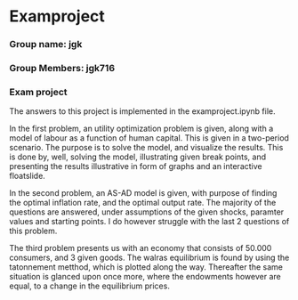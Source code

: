 # Examproject

### Group name: jgk

### Group Members: jgk716

### Exam project

The answers to this project is implemented in the examproject.ipynb file.

In the first problem, an utility optimization problem is given, along with a model of labour as a function of human capital.
This is given in a two-period scenario. The purpose is to solve the model, and visualize the results.
This is done by, well, solving the model, illustrating given break points, and presenting the results illustrative in form of graphs and an interactive floatslide. 

In the second problem, an AS-AD model is given, with purpose of finding the optimal inflation rate, and the optimal output rate. The majority of the questions are answered, under assumptions of the given shocks, paramter values and starting points. I do however struggle with the last 2 questions of this problem.

The third problem presents us with an economy that consists of 50.000 consumers, and 3 given goods. The walras equilibrium is found by using the tatonnement metthod, which is plotted along the way. Thereafter the same situation is glanced upon once more, where the endowments however are equal, to a change in the equilibrium prices.
